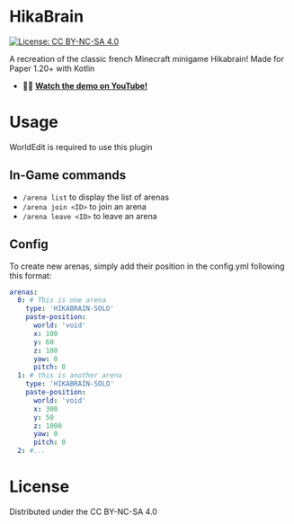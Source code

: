 # HikaBrain
[![License: CC BY-NC-SA 4.0](https://img.shields.io/badge/License-CC%20BY--NC--SA%204.0-lightgrey.svg)](https://creativecommons.org/licenses/by-nc-sa/4.0/)

A recreation of the classic french Minecraft minigame Hikabrain! Made for Paper 1.20+ with Kotlin

- 🎥🔴 **[Watch the demo on YouTube!](https://www.youtube.com/watch?v=VIDEO_ID)**

# Usage
WorldEdit is required to use this plugin

## In-Game commands
- `/arena list` to display the list of arenas
- `/arena join <ID>` to join an arena
- `/arena leave <ID>` to leave an arena

## Config
To create new arenas, simply add their position in the config.yml following this format:
```yml
arenas:
  0: # This is one arena
    type: 'HIKABRAIN-SOLO'
    paste-position:
      world: 'void'
      x: 100
      y: 60
      z: 100
      yaw: 0
      pitch: 0
  1: # this is another arena
    type: 'HIKABRAIN-SOLO'
    paste-position:
      world: 'void'
      x: 300
      y: 50
      z: 1000
      yaw: 0
      pitch: 0
  2: #...
```

# License
Distributed under the CC BY-NC-SA 4.0


